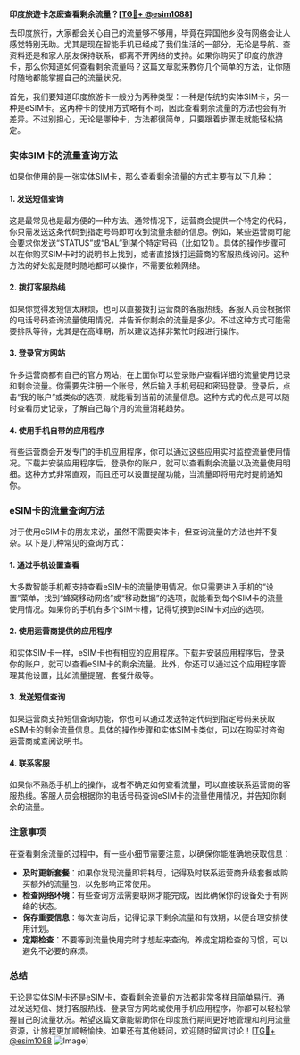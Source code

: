 **印度旅遊卡怎麽查看剩余流量？[[TG💪+ @esim1088](https://t.me/s/esim1088)]**

去印度旅行，大家都会关心自己的流量够不够用，毕竟在异国他乡没有网络会让人感觉特别无助。尤其是现在智能手机已经成了我们生活的一部分，无论是导航、查资料还是和家人朋友保持联系，都离不开网络的支持。如果你购买了印度的旅游卡，那么你知道如何查看剩余流量吗？这篇文章就来教你几个简单的方法，让你随时随地都能掌握自己的流量状况。

首先，我们要知道印度旅游卡一般分为两种类型：一种是传统的实体SIM卡，另一种是eSIM卡。这两种卡的使用方式略有不同，因此查看剩余流量的方法也会有所差异。不过别担心，无论是哪种卡，方法都很简单，只要跟着步骤走就能轻松搞定。

### **实体SIM卡的流量查询方法**

如果你使用的是一张实体SIM卡，那么查看剩余流量的方式主要有以下几种：

#### **1. 发送短信查询**
这是最常见也是最方便的一种方法。通常情况下，运营商会提供一个特定的代码，你只需发送这条代码到指定号码即可收到流量余额的信息。例如，某些运营商可能会要求你发送“STATUS”或“BAL”到某个特定号码（比如121）。具体的操作步骤可以在你购买SIM卡时的说明书上找到，或者直接拨打运营商的客服热线询问。这种方法的好处就是随时随地都可以操作，不需要依赖网络。

#### **2. 拨打客服热线**
如果你觉得发短信太麻烦，也可以直接拨打运营商的客服热线。客服人员会根据你的电话号码查询流量使用情况，并告诉你剩余的流量是多少。不过这种方式可能需要排队等待，尤其是在高峰期，所以建议选择非繁忙时段进行操作。

#### **3. 登录官方网站**
许多运营商都有自己的官方网站，在上面你可以登录账户查看详细的流量使用记录和剩余流量。你需要先注册一个账号，然后输入手机号码和密码登录。登录后，点击“我的账户”或类似的选项，就能看到当前的流量信息。这种方式的优点是可以随时查看历史记录，了解自己每个月的流量消耗趋势。

#### **4. 使用手机自带的应用程序**
有些运营商会开发专门的手机应用程序，你可以通过这些应用实时监控流量使用情况。下载并安装应用程序后，登录你的账户，就可以查看剩余流量以及流量使用明细。这种方式非常直观，而且还可以设置提醒功能，当流量即将用完时提前通知你。

### **eSIM卡的流量查询方法**

对于使用eSIM卡的朋友来说，虽然不需要实体卡，但查询流量的方法也并不复杂。以下是几种常见的查询方式：

#### **1. 通过手机设置查看**
大多数智能手机都支持查看eSIM卡的流量使用情况。你只需要进入手机的“设置”菜单，找到“蜂窝移动网络”或“移动数据”的选项，就能看到每个SIM卡的流量使用情况。如果你的手机有多个SIM卡槽，记得切换到eSIM卡对应的选项。

#### **2. 使用运营商提供的应用程序**
和实体SIM卡一样，eSIM卡也有相应的应用程序。下载并安装应用程序后，登录你的账户，就可以查看eSIM卡的剩余流量。此外，你还可以通过这个应用程序管理其他设置，比如流量提醒、套餐升级等。

#### **3. 发送短信查询**
如果运营商支持短信查询功能，你也可以通过发送特定代码到指定号码来获取eSIM卡的剩余流量信息。具体的操作步骤和实体SIM卡类似，可以在购买时咨询运营商或查阅说明书。

#### **4. 联系客服**
如果你不熟悉手机上的操作，或者不确定如何查看流量，可以直接联系运营商的客服热线。客服人员会根据你的电话号码查询eSIM卡的流量使用情况，并告知你剩余的流量。

### **注意事项**

在查看剩余流量的过程中，有一些小细节需要注意，以确保你能准确地获取信息：

- **及时更新套餐**：如果你发现流量即将耗尽，记得及时联系运营商升级套餐或购买额外的流量包，以免影响正常使用。
- **检查网络环境**：有些查询方法需要联网才能完成，因此确保你的设备处于有网络的状态。
- **保存重要信息**：每次查询后，记得记录下剩余流量和有效期，以便合理安排使用计划。
- **定期检查**：不要等到流量快用完时才想起来查询，养成定期检查的习惯，可以避免不必要的麻烦。

### **总结**

无论是实体SIM卡还是eSIM卡，查看剩余流量的方法都非常多样且简单易行。通过发送短信、拨打客服热线、登录官方网站或使用手机应用程序，你都可以轻松掌握自己的流量状况。希望这篇文章能帮助你在印度旅行期间更好地管理和利用流量资源，让旅程更加顺畅愉快。如果还有其他疑问，欢迎随时留言讨论！[[TG💪+ @esim1088](https://t.me/s/esim1088) ![Image](https://i.postimg.cc/4NQfJmqS/Snipaste-2025-05-13-00-14-12.png)]